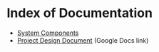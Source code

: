 # Index of Documentation

* [System Components](./system_components.md)
* [Project Design Document](https://docs.google.com/document/d/1-YWYlPVUEKahlAF_K3v4fTCanFHRrazHRrGPFFk2wII) (Google Docs link)
